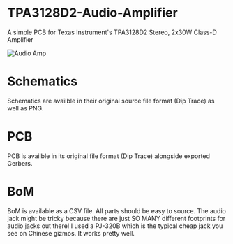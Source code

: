 # TPA3128D2-Audio-Amplifier
A simple PCB for Texas Instrument's TPA3128D2 Stereo, 2x30W Class-D Amplifier

![Audio Amp](https://github.com/tonyp7/TPA3128D2-Audio-Amplifier/raw/master/TPA3128D2-bench.jpg)

# Schematics
Schematics are availble in their original source file format (Dip Trace) as well as PNG.

# PCB
PCB is availble in its original file format (Dip Trace) alongside exported Gerbers.

# BoM
BoM is available as a CSV file. All parts should be easy to source. The audio jack might be tricky because there are just SO MANY different footprints for audio jacks out there! I used a PJ-320B which is the typical cheap jack you see on Chinese gizmos. It works pretty well.
